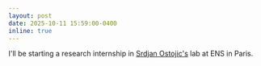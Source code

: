 ```yaml
---
layout: post
date: 2025-10-11 15:59:00-0400
inline: true
---
```


I'll be starting a research internship in <a href='https://scholar.google.com/citations?user=EYC4De8AAAAJ&hl'>Srdjan Ostojic's</a> lab at ENS in Paris.